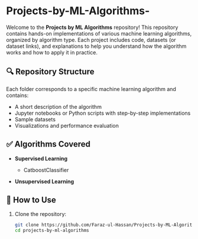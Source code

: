 # Projects-by-ML-Algorithms-

Welcome to the **Projects by ML Algorithms** repository! This repository contains hands-on implementations of various machine learning algorithms, organized by algorithm type. Each project includes code, datasets (or dataset links), and explanations to help you understand how the algorithm works and how to apply it in practice.

## 🔍 Repository Structure

Each folder corresponds to a specific machine learning algorithm and contains:
- A short description of the algorithm
- Jupyter notebooks or Python scripts with step-by-step implementations
- Sample datasets
- Visualizations and performance evaluation


## ✅ Algorithms Covered

- **Supervised Learning**
  - CatboostClassifier


- **Unsupervised Learning**

  
## 📁 How to Use

1. Clone the repository:
   ```bash
   git clone https://github.com/Faraz-ul-Hassan/Projects-by-ML-Algorithms.git
   cd projects-by-ml-algorithms


